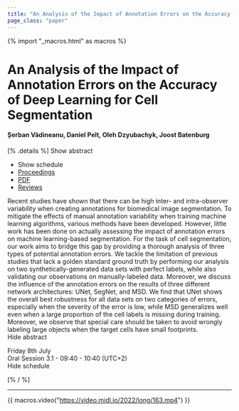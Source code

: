 ```yaml
---
title: "An Analysis of the Impact of Annotation Errors on the Accuracy of Deep Learning for Cell Segmentation"
page_class: "paper"
---
```


{% import "_macros.html" as macros %}

# An Analysis of the Impact of Annotation Errors on the Accuracy of Deep Learning for Cell Segmentation

#### Șerban Vădineanu, Daniel Pelt, Oleh Dzyubachyk, Joost Batenburg

[% .details %]
<a class="toggle_visibility" data-selector=".abstract" data-level="3">Show abstract</a>
- <a class="toggle_visibility" data-selector=".schedule" data-level="3">Show schedule</a>
- <a href="">Proceedings</a>
- <a href="https://openreview.net/pdf?id=C4B46ZS7MSB">PDF</a>
- <a href="https://openreview.net/forum?id=C4B46ZS7MSB">Reviews</a>

<p>
    <span class="abstract">
        Recent studies have shown that there can be high inter- and intra-observer variability when creating annotations for biomedical image segmentation. To mitigate the effects of manual annotation variability when training machine learning algorithms, various methods have been developed. However, little work has been done on actually assessing the impact of annotation errors on machine learning-based segmentation. For the task of cell segmentation, our work aims to bridge this gap by providing a thorough analysis of three types of potential annotation errors. We tackle the limitation of previous studies that lack a golden standard ground truth by performing our analysis on two synthetically-generated data sets with perfect labels, while also validating our observations on manually-labeled data. Moreover, we discuss the influence of the annotation errors on the results of three different network architectures: UNet, SegNet, and MSD. We find that UNet shows the overall best robustness for all data sets on two categories of errors, especially when the severity of the error is low, while MSD generalizes well even when a large proportion of the cell labels is missing during training. Moreover, we observe that special care should be taken to avoid wrongly labeling large objects when the target cells have small footprints.
        <br>
        <span class="actions"><a class="toggle_visibility" data-level="2">Hide abstract</a></span>
    </span>
</p>

<p>
    <span class="schedule">
        Friday 8th July<br>Oral Session 3.1 - 09:40 - 10:40 (UTC+2)
        <br>
        <span class="actions"><a class="toggle_visibility" data-level="2">Hide schedule</a></span>
    </span>
</p>

[% / %]


---

{{ macros.video("https://video.midl.io/2022/long/163.mp4") }}
